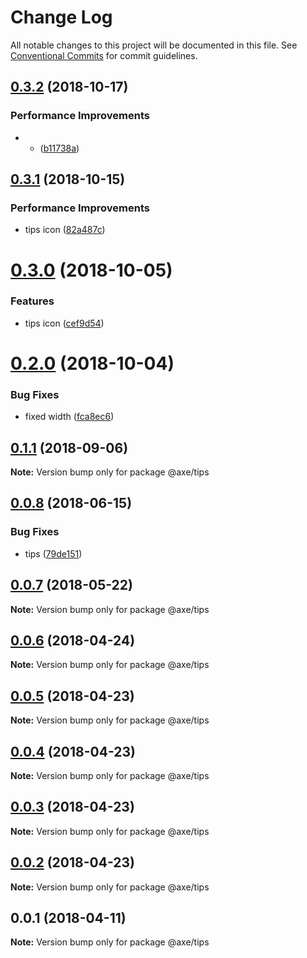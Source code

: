 # Change Log

All notable changes to this project will be documented in this file.
See [Conventional Commits](https://conventionalcommits.org) for commit guidelines.

<a name="0.3.2"></a>
## [0.3.2](https://github.com/ansenhuang/axe/compare/@axe/tips@0.3.1...@axe/tips@0.3.2) (2018-10-17)


### Performance Improvements

* * ([b11738a](https://github.com/ansenhuang/axe/commit/b11738a))




<a name="0.3.1"></a>
## [0.3.1](https://github.com/ansenhuang/axe/compare/@axe/tips@0.3.0...@axe/tips@0.3.1) (2018-10-15)


### Performance Improvements

* tips icon ([82a487c](https://github.com/ansenhuang/axe/commit/82a487c))




<a name="0.3.0"></a>
# [0.3.0](https://github.com/ansenhuang/axe/compare/@axe/tips@0.2.0...@axe/tips@0.3.0) (2018-10-05)


### Features

* tips icon ([cef9d54](https://github.com/ansenhuang/axe/commit/cef9d54))




<a name="0.2.0"></a>
# [0.2.0](https://github.com/ansenhuang/axe/compare/@axe/tips@0.1.1...@axe/tips@0.2.0) (2018-10-04)


### Bug Fixes

* fixed width ([fca8ec6](https://github.com/ansenhuang/axe/commit/fca8ec6))




<a name="0.1.1"></a>
## [0.1.1](https://github.com/ansenhuang/axe/compare/@axe/tips@0.0.8...@axe/tips@0.1.1) (2018-09-06)




**Note:** Version bump only for package @axe/tips

<a name="0.0.8"></a>
## [0.0.8](https://github.com/ansenhuang/axe/compare/@axe/tips@0.0.7...@axe/tips@0.0.8) (2018-06-15)


### Bug Fixes

* tips ([79de151](https://github.com/ansenhuang/axe/commit/79de151))




<a name="0.0.7"></a>
## [0.0.7](https://github.com/ansenhuang/axe/compare/@axe/tips@0.0.6...@axe/tips@0.0.7) (2018-05-22)




**Note:** Version bump only for package @axe/tips

<a name="0.0.6"></a>
## [0.0.6](https://github.com/ansenhuang/axe/compare/@axe/tips@0.0.5...@axe/tips@0.0.6) (2018-04-24)




**Note:** Version bump only for package @axe/tips

<a name="0.0.5"></a>
## [0.0.5](https://github.com/ansenhuang/axe/compare/@axe/tips@0.0.3...@axe/tips@0.0.5) (2018-04-23)




**Note:** Version bump only for package @axe/tips

<a name="0.0.4"></a>
## [0.0.4](https://github.com/ansenhuang/axe/compare/@axe/tips@0.0.3...@axe/tips@0.0.4) (2018-04-23)




**Note:** Version bump only for package @axe/tips

<a name="0.0.3"></a>
## [0.0.3](https://github.com/ansenhuang/axe/compare/@axe/tips@0.0.1...@axe/tips@0.0.3) (2018-04-23)




**Note:** Version bump only for package @axe/tips

<a name="0.0.2"></a>
## [0.0.2](https://github.com/ansenhuang/axe/compare/@axe/tips@0.0.1...@axe/tips@0.0.2) (2018-04-23)




**Note:** Version bump only for package @axe/tips

<a name="0.0.1"></a>
## 0.0.1 (2018-04-11)




**Note:** Version bump only for package @axe/tips
